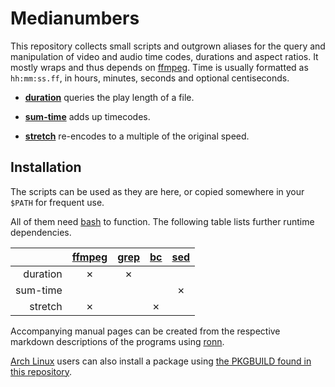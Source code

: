 # Medianumbers

This repository collects small scripts and outgrown aliases for the query and manipulation of video and audio time codes, durations and aspect ratios. It mostly wraps and thus depends on [ffmpeg](http://ffmpeg.org/). Time is usually formatted as `hh:mm:ss.ff`, in hours, minutes, seconds and optional centiseconds.

- [**duration**](duration.md) queries the play length of a file.

- [**sum-time**](sum-time.md) adds up timecodes.

- [**stretch**](stretch.md) re-encodes to a multiple of the original speed.


## Installation

The scripts can be used as they are here, or copied somewhere in your `$PATH` for frequent use.

All of them need [bash](http://tiswww.case.edu/php/chet/bash/bashtop.html) to function. The following table lists further runtime dependencies.

|          | [ffmpeg][1] | [grep][2] | [bc][3] | [sed][4] |
| -------: | :---------: | :-------: | :-----: | :------: |
| duration |      ✗      |     ✗     |         |          |
| sum-time |             |           |         |    ✗     |
| stretch  |      ✗      |           |    ✗    |          |
[1]: http://ffmpeg.org/
[2]: https://www.gnu.org/software/grep/
[3]: https://www.gnu.org/software/bc/
[4]: https://www.gnu.org/software/sed/

Accompanying manual pages can be created from the respective markdown descriptions of the programs using [ronn](https://github.com/rtomayko/ronn).

[Arch Linux](http://archlinux.org/) users can also install a package using [the PKGBUILD found in this repository](PKGBUILD).
